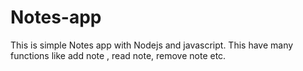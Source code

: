 # Notes-app

This is simple Notes app with Nodejs and javascript.
This have many functions like add note , read note, remove note etc. 
